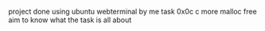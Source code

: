 project done using ubuntu webterminal
by me 
task 0x0c c more malloc free
aim to know what the task is all about
